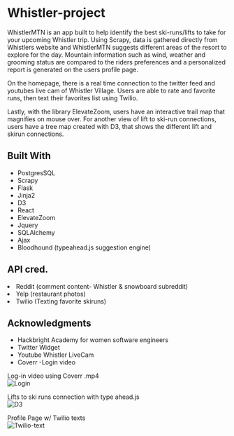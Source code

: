 # Whistler-project
WhistlerMTN is an app built to help identify the best ski-runs/lifts to take for your upcoming Whistler trip. Using Scrapy, data is gathered directly from Whistlers website and WhistlerMTN suggests different areas of the resort to explore for the day.  Mountain information such as wind, weather and grooming status are compared to the riders preferences and a personalized report is generated on the users profile page.  

On the homepage, there is a real time connection to the twitter feed and youtubes live cam of Whistler Village. Users are able to rate and favorite runs, then text their favorites list using Twilio.  

Lastly, with the library ElevateZoom, users have an interactive trail map that magnifies on mouse over.  For another view of lift to ski-run connections, users have a tree map created with D3, that shows the different lift and skirun connections. 

## Built With
<ul>
 <li> PostgresSQL </li>
 <li> Scrapy </li>
 <li> Flask </li>
 <li> Jinja2 </li>
 <li> D3 </li>
 <li> React </li>
 <li> ElevateZoom </li>
 <li> Jquery </li>
 <li> SQLAlchemy </li>
 <li> Ajax </li>
 <li> Bloodhound (typeahead.js suggestion engine) </li>
</ul>


## API cred.
</ul>
 <li> Reddit (comment content- Whistler & snowboard subreddit) </li>
 <li> Yelp (restaurant photos) </li>
 <li> Twilio (Texting favorite skiruns) </li>
</ul>

## Acknowledgments
<ul>
 <li> Hackbright Academy for women software engineers </li>
 <li> Twitter Widget </li>
 <li> Youtube Whistler LiveCam </li>
 <li> Coverr -Login video </li>
</ul>

Log-in video using Coverr .mp4 <br>
![Login](https://media.giphy.com/media/7JKEwIy2cYrBPJKmxN/giphy.gif)

Lifts to ski runs connection with type ahead.js<br>
![D3](https://media.giphy.com/media/8TFxkCP4rnvW9VO23F/giphy.gif)


Profile Page w/ Twilio texts<br>
![Twilio-text](https://media.giphy.com/media/4aeAjcWiCWJs92wDPA/giphy.gif)



